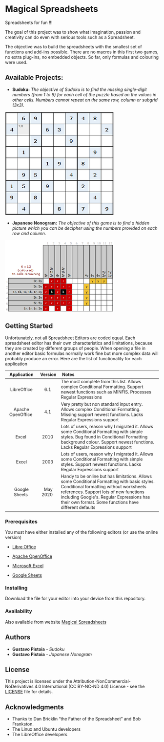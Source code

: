 # Magical Spreadsheets

Spreadsheets for fun !!! 

The goal of this project was to show what imagination, passion and creativity can do even with serious tools such as a Spreadsheet.

The objective was to build the spreadsheets with the smallest set of functions and add-ins possible. There are no macros in this first two games, no extra plug-ins, no embedded objects. So far, only formulas and colouring were used.

## Available Projects:

* **Sudoku:** *The objective of Sudoku is to find the missing single-digit numbers (from 1 to 9) for each cell of the puzzle based on the values in other cells. Numbers cannot repeat on the same row, column or subgrid (3x3).*

![Preview Sudoku](images/Preview-Sudoku.jpg)

* **Japanese Nonogram:** *The objective of this game is to find a hidden picture which you can be decipher using the numbers provided on each row and column.*

![Preview Japanese Nonogram](images/Preview-JapaneseNonogram.jpg)


## Getting Started

Unfortunately, not all Spreadsheet Editors are coded equal. Each spreadsheet editor has their own characteristics and limitations, because they are created by different groups of people. When opening a file in another editor basic formulas normally work fine but more complex data will probably produce an error. Here are the list of functionality for each application

| Application | Version | Notes |
|:---:|:---:|:---|
| LibreOffice |6.1|The most complete from this list. Allows complex Conditional Formatting. Support newest functions such as MINFIS. Processes Regular Expressions|
| Apache OpenOffice|4.1|Very pretty but non standard input entry. Allows complex Conditional Formatting. Missing support newest functions. Lacks Regular Expressions support|
|Excel|2010|Lots of users, reason why I migrated it. Allows some Conditional Formatting with simple styles. Bug found in Conditional Formatting background colour. Support newest functions. Lacks Regular Expressions support |
| Excel|2003|Lots of users, reason why I migrated it. Allows some Conditional Formatting with simple styles. Support newest functions. Lacks Regular Expressions support|
| Google Sheets| May 2020  |Handy to be online but has limitations. Allows some Conditional Formatting with basic styles. Conditional formatting without worksheets references. Support lots of new functions including Google's. Regular Expressions has their own format. Some functions have different defaults|

### Prerequisites

You must have either installed any of the following editors (or use the online version)

* [Libre Office](http://www.libreoffice.org)

* [Apache OpenOffice](http://www.openoffice.org)

* [Microsoft Excel](http://en.wikipedia.org/wiki/Microsoft_Excel)

* [Google Sheets](http://www.google.com/sheets/about)

### Installing

Download the file for your editor into your device from this repository.

### Availability

Also available from website [Magical Spreadsheets](http://magicalspreadsheets.blogspot.com)


## Authors

* **Gustavo Pistoia** - *Sudoku*
* **Gustavo Pistoia** - *Japanese Nonogram*

## License

This project is licensed under the Attribution-NonCommercial-NoDerivatives 4.0 International (CC BY-NC-ND 4.0) License - see the [LICENSE](LICENSE) file for details.


## Acknowledgments

* Thanks to Dan Bricklin “the Father of the Spreadsheet” and Bob Frankston.
* The Linux and Ubuntu developers
* The LibreOffice developers

